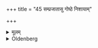 +++
title = "45 सम्प्रजातासु गोष्ठे निशायाम्"

+++

<details><summary>मूलम्</summary>

सम्प्रजातासु गोष्ठे निशायां विलयनं जुहुयात् सङ्ग्रहेणेति ४५
</details>

<details><summary>Oldenberg</summary>

48. When the cows have calved, he should at night sacrifice in the cow-stable churned curds with drops of ghee, with (the verse), 'Seizer' (l.l. 4).
</details>
